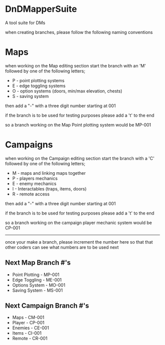 # DnDMapperSuite
A tool suite for DMs

when creating branches, please follow the following naming conventions

# Maps
when working on the Map editing section start the branch with an 'M'
followed by one of the following letters;
- P - point plotting systems
- E - edge toggling systems
- O - option systems (doors, min/max elevation, chests)
- S - saving system

then add a "-" with a three digit number starting at 001

if the branch is to be used for testing purposes please add a 't' to the end

so a branch working on the Map Point plotting system would be MP-001

# Campaigns
when working on the Campaign editing section start the branch with a 'C'
followed by one of the following letters;
- M - maps and linking maps together
- P - players mechanics
- E - enemy mechanics
- I - Interactables (traps, items, doors)
- R - remote access

then add a "-" with a three digit number starting at 001

if the branch is to be used for testing purposes please add a 't' to the end

so a branch working on the campaign player mechanic system would be CP-001

----------------------------------------------------------------------------------

once your make a branch, please increment the number here so that that other coders can see what numbers are to be used next

## Next Map Branch #'s
- Point Plotting  - MP-001
- Edge Toggling   - ME-001
- Options System  - MO-001
- Saving System   - MS-001

## Next Campaign Branch #'s
- Maps            - CM-001
- Player          - CP-001
- Enemies         - CE-001
- Items           - CI-001
- Remote          - CR-001
